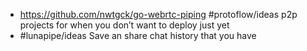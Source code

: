 - https://github.com/nwtgck/go-webrtc-piping #protoflow/ideas p2p projects for when you don’t want to deploy just yet
- #lunapipe/ideas Save an share chat history that you have